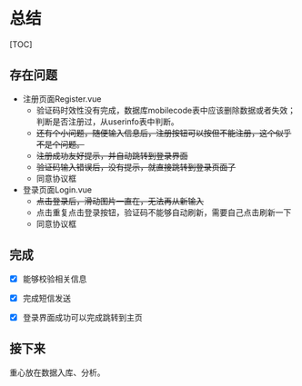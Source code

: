 # 总结

[TOC]

## 存在问题

- 注册页面Register.vue
  - 验证码时效性没有完成，数据库mobilecode表中应该删除数据或者失效；判断是否注册过，从userinfo表中判断。
  - ~~还有个小问题，随便输入信息后，注册按钮可以按但不能注册，这个似乎不是个问题。~~
  - ~~注册成功友好提示，并自动跳转到登录界面~~
  - ~~验证码输入错误后，没有提示，就直接跳转到登录页面了~~
  - 同意协议框
- 登录页面Login.vue
  - ~~点击登录后，滑动图片一直在，无法再从新输入~~
  - 点击重复点击登录按钮，验证码不能够自动刷新，需要自己点击刷新一下
  - 同意协议框



## 完成

- [x] 能够校验相关信息
- [x] 完成短信发送
- [x] 登录界面成功可以完成跳转到主页





## 接下来

重心放在数据入库、分析。
